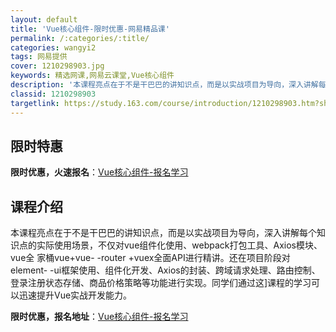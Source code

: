 ```yaml
---
layout: default
title: 'Vue核心组件-限时优惠-网易精品课'
permalink: /:categories/:title/
categories: wangyi2
tags: 网易提供
cover: 1210298903.jpg
keywords: 精选网课,网易云课堂,Vue核心组件
description: '本课程亮点在于不是干巴巴的讲知识点，而是以实战项目为导向，深入讲解每个知识点的实际使用场景，不仅对vue组件化使用、we'
classid: 1210298903
targetlink: https://study.163.com/course/introduction/1210298903.htm?share=1&shareId=1025206652&utm_campaign=share&utm_medium=iphoneShare&utm_source=&utm_u=1025206652
---
```


## 限时特惠

**限时优惠，火速报名**：[Vue核心组件-报名学习](https://study.163.com/course/introduction/1210298903.htm?share=1&shareId=1025206652&utm_campaign=share&utm_medium=iphoneShare&utm_source=&utm_u=1025206652)

## 课程介绍

本课程亮点在于不是干巴巴的讲知识点，而是以实战项目为导向，深入讲解每个知识点的实际使用场景，不仅对vue组件化使用、webpack打包工具、Axios模块、vue全 家桶vue+vue- -router +vuex全面API进行精讲。还在项目阶段对element- -ui框架使用、组件化开发、Axios的封装、跨域请求处理、路由控制、登录注册状态存储、商品价格策略等功能进行实现。同学们通过这]课程的学习可以迅速提升Vue实战开发能力。

**限时优惠，报名地址**：[Vue核心组件-报名学习](https://study.163.com/course/introduction/1210298903.htm?share=1&shareId=1025206652&utm_campaign=share&utm_medium=iphoneShare&utm_source=&utm_u=1025206652)

